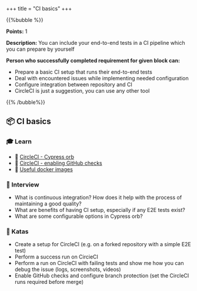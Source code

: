 +++
title = "CI basics"
+++

{{%bubble %}}

**Points:** 1

**Description:** You can include your end-to-end tests in a CI pipeline which you can prepare by yourself

**Person who successfully completed requirement for given block can:**
- Prepare a basic CI setup that runs their end-to-end tests
- Deal with encountered issues while implementing needed configuration
- Configure integration between repository and CI
- CircleCI is just a suggestion, you can use any other tool

{{% /bubble%}}

## **📦 CI basics**

### **🎓 Learn**
- 📙 [CircleCI - Cypress orb](https://circleci.com/developer/orbs/orb/cypress-io/cypress)
- 📙 [CircleCI - enabling GitHub checks](https://circleci.com/docs/2.0/enable-checks/)
- 📙 [Useful docker images](https://github.com/cypress-io/cypress-docker-images/tree/master/base)

### **🎤 Interview**
 - What is continuous integration? How does it help with the process of maintaining a good quality?
 - What are benefits of having CI setup, especially if any E2E tests exist?
 - What are some configurable options in Cypress orb?

### **📝 Katas**
 - Create a setup for CircleCI (e.g. on a forked repository with a simple E2E test)
 - Perform a success run on CircieCI
 - Perform a run on CircleCI with failing tests and show me how you can debug the issue (logs, screenshots, videos)
 - Enable GitHub checks and configure branch protection (set the CircleCI runs required before merge)
